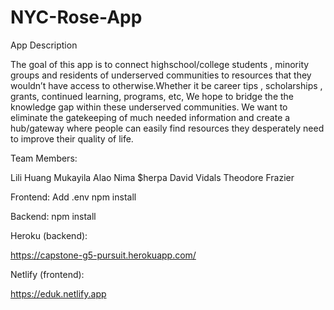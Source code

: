 # NYC-Rose-App

App Description

The goal of this app is to connect highschool/college students , minority groups and residents of underserved communities to resources that they wouldn’t have access to otherwise.Whether it be career tips , scholarships , grants, continued learning, programs, etc, We hope to bridge the the knowledge gap within these underserved communities. We want to eliminate the gatekeeping of much needed information and create a hub/gateway where people can easily find resources they desperately need to improve their quality of life.

Team Members:

Lili Huang
Mukayila Alao
Nima $herpa
David Vidals
Theodore Frazier

Frontend:
Add .env
npm install

Backend:
npm install

Heroku (backend):

https://capstone-g5-pursuit.herokuapp.com/

Netlify (frontend):

https://eduk.netlify.app

